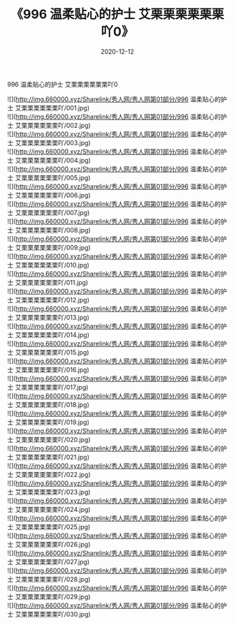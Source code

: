 ﻿---
layout: post
title:  《996 温柔贴心的护士 艾栗栗栗栗栗栗吖0》
date:   2020-12-12
img: http://img.660000.xyz/Sharelink/秀人网/秀人网第01部分/996 温柔贴心的护士 艾栗栗栗栗栗栗吖0/000.jpg
categories: [美女, 清纯, 唯美]
---

996 温柔贴心的护士 艾栗栗栗栗栗栗吖0

  ![](http://img.660000.xyz/Sharelink/秀人网/秀人网第01部分/996 温柔贴心的护士 艾栗栗栗栗栗栗吖/001.jpg) <br> ![](http://img.660000.xyz/Sharelink/秀人网/秀人网第01部分/996 温柔贴心的护士 艾栗栗栗栗栗栗吖/002.jpg) <br> ![](http://img.660000.xyz/Sharelink/秀人网/秀人网第01部分/996 温柔贴心的护士 艾栗栗栗栗栗栗吖/003.jpg) <br> ![](http://img.660000.xyz/Sharelink/秀人网/秀人网第01部分/996 温柔贴心的护士 艾栗栗栗栗栗栗吖/004.jpg) <br> ![](http://img.660000.xyz/Sharelink/秀人网/秀人网第01部分/996 温柔贴心的护士 艾栗栗栗栗栗栗吖/005.jpg) <br> ![](http://img.660000.xyz/Sharelink/秀人网/秀人网第01部分/996 温柔贴心的护士 艾栗栗栗栗栗栗吖/006.jpg) <br> ![](http://img.660000.xyz/Sharelink/秀人网/秀人网第01部分/996 温柔贴心的护士 艾栗栗栗栗栗栗吖/007.jpg) <br> ![](http://img.660000.xyz/Sharelink/秀人网/秀人网第01部分/996 温柔贴心的护士 艾栗栗栗栗栗栗吖/008.jpg) <br> ![](http://img.660000.xyz/Sharelink/秀人网/秀人网第01部分/996 温柔贴心的护士 艾栗栗栗栗栗栗吖/009.jpg) <br> ![](http://img.660000.xyz/Sharelink/秀人网/秀人网第01部分/996 温柔贴心的护士 艾栗栗栗栗栗栗吖/010.jpg) <br> ![](http://img.660000.xyz/Sharelink/秀人网/秀人网第01部分/996 温柔贴心的护士 艾栗栗栗栗栗栗吖/011.jpg) <br> ![](http://img.660000.xyz/Sharelink/秀人网/秀人网第01部分/996 温柔贴心的护士 艾栗栗栗栗栗栗吖/012.jpg) <br> ![](http://img.660000.xyz/Sharelink/秀人网/秀人网第01部分/996 温柔贴心的护士 艾栗栗栗栗栗栗吖/013.jpg) <br> ![](http://img.660000.xyz/Sharelink/秀人网/秀人网第01部分/996 温柔贴心的护士 艾栗栗栗栗栗栗吖/014.jpg) <br> ![](http://img.660000.xyz/Sharelink/秀人网/秀人网第01部分/996 温柔贴心的护士 艾栗栗栗栗栗栗吖/015.jpg) <br> ![](http://img.660000.xyz/Sharelink/秀人网/秀人网第01部分/996 温柔贴心的护士 艾栗栗栗栗栗栗吖/016.jpg) <br> ![](http://img.660000.xyz/Sharelink/秀人网/秀人网第01部分/996 温柔贴心的护士 艾栗栗栗栗栗栗吖/017.jpg) <br> ![](http://img.660000.xyz/Sharelink/秀人网/秀人网第01部分/996 温柔贴心的护士 艾栗栗栗栗栗栗吖/018.jpg) <br> ![](http://img.660000.xyz/Sharelink/秀人网/秀人网第01部分/996 温柔贴心的护士 艾栗栗栗栗栗栗吖/019.jpg) <br> ![](http://img.660000.xyz/Sharelink/秀人网/秀人网第01部分/996 温柔贴心的护士 艾栗栗栗栗栗栗吖/020.jpg) <br> ![](http://img.660000.xyz/Sharelink/秀人网/秀人网第01部分/996 温柔贴心的护士 艾栗栗栗栗栗栗吖/021.jpg) <br> ![](http://img.660000.xyz/Sharelink/秀人网/秀人网第01部分/996 温柔贴心的护士 艾栗栗栗栗栗栗吖/022.jpg) <br> ![](http://img.660000.xyz/Sharelink/秀人网/秀人网第01部分/996 温柔贴心的护士 艾栗栗栗栗栗栗吖/023.jpg) <br> ![](http://img.660000.xyz/Sharelink/秀人网/秀人网第01部分/996 温柔贴心的护士 艾栗栗栗栗栗栗吖/024.jpg) <br> ![](http://img.660000.xyz/Sharelink/秀人网/秀人网第01部分/996 温柔贴心的护士 艾栗栗栗栗栗栗吖/025.jpg) <br> ![](http://img.660000.xyz/Sharelink/秀人网/秀人网第01部分/996 温柔贴心的护士 艾栗栗栗栗栗栗吖/026.jpg) <br> ![](http://img.660000.xyz/Sharelink/秀人网/秀人网第01部分/996 温柔贴心的护士 艾栗栗栗栗栗栗吖/027.jpg) <br> ![](http://img.660000.xyz/Sharelink/秀人网/秀人网第01部分/996 温柔贴心的护士 艾栗栗栗栗栗栗吖/028.jpg) <br> ![](http://img.660000.xyz/Sharelink/秀人网/秀人网第01部分/996 温柔贴心的护士 艾栗栗栗栗栗栗吖/029.jpg) <br> ![](http://img.660000.xyz/Sharelink/秀人网/秀人网第01部分/996 温柔贴心的护士 艾栗栗栗栗栗栗吖/030.jpg) <br>